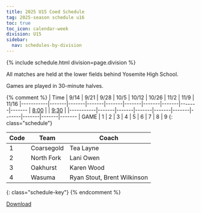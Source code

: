 ```yaml
---
title: 2025 U15 Coed Schedule
tag: 2025-season schedule u16
toc: true
toc_icon: calendar-week
division: U15
sidebar:
  nav: schedules-by-division
---
```


{% include schedule.html division=page.division %}

All matches are held at the lower fields behind Yosemite High School.

Games are played in 30-minute halves.

{% comment %}
| Time      | 9/14  | 9/21  | 9/28  | 10/5  | 10/12 | 10/26 | 11/2  | 11/9 | 11/16
|-----------|-------|-------|-------|-------|-------|-------|-------|-------|-------
| <u>8:00</u> |
| <u>9:30</u> |
|-----------|-------|-------|-------|-------|-------|-------|-------|-------|-------
| GAME      | 1     | 2     | 3     | 4     | 5     | 6     | 7     | 8     | 9
{: class="schedule"}

| Code  | Team          | Coach                         
|-------|---------------|---------------
| 1		| Coarsegold	| Tea Layne
| 2		| North Fork	| Lani Owen
| 3		| Oakhurst		| Karen Wood
| 4		| Wasuma		| Ryan Stout, Brent Wilkinson
{: class="schedule-key"}
{% endcomment %}

[Download](/schedules/2025/MAYSL-2025-U15-coed.pdf)
